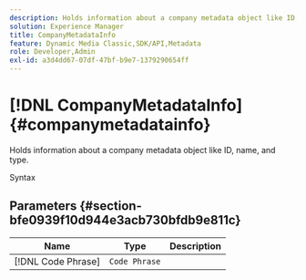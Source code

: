 ```yaml
---
description: Holds information about a company metadata object like ID, name, and type.
solution: Experience Manager
title: CompanyMetadataInfo
feature: Dynamic Media Classic,SDK/API,Metadata
role: Developer,Admin
exl-id: a3d4dd67-07df-47bf-b9e7-1379290654ff
---
```

# [!DNL CompanyMetadataInfo]{#companymetadatainfo}

Holds information about a company metadata object like ID, name, and type.

 Syntax 

## Parameters {#section-bfe0939f10d944e3acb730bfdb9e811c}

|  Name  | Type  | Description  |
|---|---|---|
|  [!DNL Code Phrase]  | `Code Phrase`  | |


